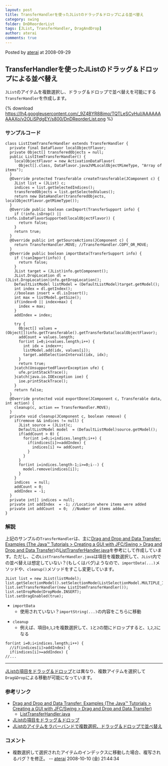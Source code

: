 ```yaml
---
layout: post
title: TransferHandlerを使ったJListのドラッグ＆ドロップによる並べ替え
category: swing
folder: DnDReorderList
tags: [JList, TransferHandler, DragAndDrop]
author: aterai
comments: true
---
```


Posted by [aterai](http://terai.xrea.jp/aterai.html) at 2008-09-29

## TransferHandlerを使ったJListのドラッグ＆ドロップによる並べ替え
`JList`のアイテムを複数選択し、ドラッグ＆ドロップで並べ替えを可能にする`TransferHandler`を作成します。

{% download https://lh4.googleusercontent.com/_9Z4BYR88imo/TQTLeSCyHuI/AAAAAAAAAXo/v2OLiSPdgEY/s800/DnDReorderList.png %}

### サンプルコード
<pre class="prettyprint"><code>class ListItemTransferHandler extends TransferHandler {
  private final DataFlavor localObjectFlavor;
  private Object[] transferedObjects = null;
  public ListItemTransferHandler() {
    localObjectFlavor = new ActivationDataFlavor(
      Object[].class, DataFlavor.javaJVMLocalObjectMimeType, "Array of items");
  }
  @Override protected Transferable createTransferable(JComponent c) {
    JList list = (JList) c;
    indices = list.getSelectedIndices();
    transferedObjects = list.getSelectedValues();
    return new DataHandler(transferedObjects, localObjectFlavor.getMimeType());
  }
  @Override public boolean canImport(TransferSupport info) {
    if (!info.isDrop() || !info.isDataFlavorSupported(localObjectFlavor)) {
      return false;
    }
    return true;
  }
  @Override public int getSourceActions(JComponent c) {
    return TransferHandler.MOVE; //TransferHandler.COPY_OR_MOVE;
  }
  @Override public boolean importData(TransferSupport info) {
    if (!canImport(info)) {
      return false;
    }
    JList target = (JList)info.getComponent();
    JList.DropLocation dl = (JList.DropLocation)info.getDropLocation();
    DefaultListModel listModel = (DefaultListModel)target.getModel();
    int index = dl.getIndex();
    //boolean insert = dl.isInsert();
    int max = listModel.getSize();
    if(index&lt;0 || index&gt;max) {
      index = max;
    }
    addIndex = index;

    try {
      Object[] values = (Object[])info.getTransferable().getTransferData(localObjectFlavor);
      addCount = values.length;
      for(int i=0;i&lt;values.length;i++) {
        int idx = index++;
        listModel.add(idx, values[i]);
        target.addSelectionInterval(idx, idx);
      }
      return true;
    }catch(UnsupportedFlavorException ufe) {
      ufe.printStackTrace();
    }catch(java.io.IOException ioe) {
      ioe.printStackTrace();
    }
    return false;
  }
  @Override protected void exportDone(JComponent c, Transferable data, int action) {
    cleanup(c, action == TransferHandler.MOVE);
  }
  private void cleanup(JComponent c, boolean remove) {
    if(remove &amp;&amp; indices != null) {
      JList source = (JList)c;
      DefaultListModel model  = (DefaultListModel)source.getModel();
      if(addCount &gt; 0) {
        for(int i=0;i&lt;indices.length;i++) {
          if(indices[i]&gt;=addIndex) {
            indices[i] += addCount;
          }
        }
      }
      for(int i=indices.length-1;i&gt;=0;i--) {
        model.remove(indices[i]);
      }
    }
    indices  = null;
    addCount = 0;
    addIndex = -1;
  }
  private int[] indices = null;
  private int addIndex  = -1; //Location where items were added
  private int addCount  = 0;  //Number of items added.
}
</code></pre>

### 解説
上記のサンプルの`TransferHandler`は、主に[Drag and Drop and Data Transfer: Examples (The Java™ Tutorials > Creating a GUI with JFC/Swing > Drag and Drop and Data Transfer)](http://docs.oracle.com/javase/tutorial/uiswing/examples/dnd/index.html#BasicDnD)の[ListTransferHandler.java](http://docs.oracle.com/javase/tutorial/uiswing/examples/dnd/DropDemoProject/src/dnd/ListTransferHandler.java)を参考にして作成しています。ただし、この`ListTransferHandler.java`は項目を複数選択して、`JList`内での並べ替えは想定していない？(もしくはバグ)ようなので、`importData(...)`メソッドや、`cleanup()`メソッドをすこし変更しています。

<pre class="prettyprint"><code>JList list = new JList(listModel);
list.getSelectionModel().setSelectionMode(ListSelectionModel.MULTIPLE_INTERVAL_SELECTION);
list.setTransferHandler(new ListItemTransferHandler());
list.setDropMode(DropMode.INSERT);
list.setDragEnabled(true);
</code></pre>

- `importData`
    - 使用されていない？`importString(...)`の内容をこちらに移動

<!-- dummy comment line for breaking list -->

- `cleanup`
    - 例えば、項目`0`,`1`,`2`を複数選択して、`1`と`2`の間にドロップすると、`1`,`2`,`2`になる

<!-- dummy comment line for breaking list -->

<pre class="prettyprint"><code>for(int i=0;i&lt;indices.length;i++) {
  //if(indices[i]&gt;addIndex) {
  if(indices[i]&gt;=addIndex) {
//...
</code></pre>

- - - -
[JListの項目をドラッグ＆ドロップ](http://terai.xrea.jp/Swing/DnDList.html)とは異なり、複数アイテムを選択して`Drag&Drop`による移動が可能になっています。

### 参考リンク
- [Drag and Drop and Data Transfer: Examples (The Java™ Tutorials > Creating a GUI with JFC/Swing > Drag and Drop and Data Transfer)](http://docs.oracle.com/javase/tutorial/uiswing/examples/dnd/index.html#BasicDnD)
    - [ListTransferHandler.java](http://docs.oracle.com/javase/tutorial/uiswing/examples/dnd/DropDemoProject/src/dnd/ListTransferHandler.java)
- [JListの項目をドラッグ＆ドロップ](http://terai.xrea.jp/Swing/DnDList.html)
- [JListのアイテムをラバーバンドで複数選択、ドラッグ＆ドロップで並べ替え](http://terai.xrea.jp/Swing/DragSelectDropReordering.html)

<!-- dummy comment line for breaking list -->

### コメント
- 複数選択して選択されたアイテムのインデックスに移動した場合、複写されるバグ？を修正。 -- [aterai](http://terai.xrea.jp/aterai.html) 2008-10-10 (金) 21:44:34

<!-- dummy comment line for breaking list -->

